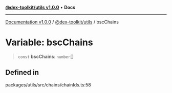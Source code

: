 [**@dex-toolkit/utils v1.0.0**](../README.md) • **Docs**

***

[Documentation v1.0.0](../../../packages.md) / [@dex-toolkit/utils](../README.md) / bscChains

# Variable: bscChains

> `const` **bscChains**: `number`[]

## Defined in

packages/utils/src/chains/chainIds.ts:58
